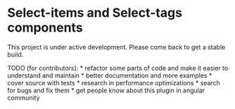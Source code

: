 Select-items and Select-tags components
========================

This project is under active development.
Please come back to get a stable build.

TODO (for contributors):
    * refactor some parts of code and make it easier to understand and maintain
    * better documentation and more examples
    * cover source with tests
    * research in performance optimizations
    * search for bugs and fix them
    * get people know about this plugin in angular community
